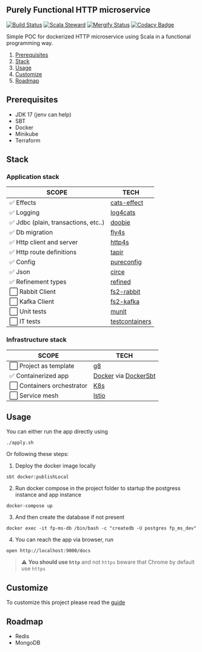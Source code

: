 ## Purely Functional HTTP microservice
[![Build Status](https://github.com/geirolz/fp-microservice/actions/workflows/cicd.yml/badge.svg)](https://github.com/geirolz/fp-microservice/actions)
[![Scala Steward](https://img.shields.io/badge/Scala_Steward-helping-blue.svg?style=flat&logo=data:image/png;base64,iVBORw0KGgoAAAANSUhEUgAAAA4AAAAQCAMAAAARSr4IAAAAVFBMVEUAAACHjojlOy5NWlrKzcYRKjGFjIbp293YycuLa3pYY2LSqql4f3pCUFTgSjNodYRmcXUsPD/NTTbjRS+2jomhgnzNc223cGvZS0HaSD0XLjbaSjElhIr+AAAAAXRSTlMAQObYZgAAAHlJREFUCNdNyosOwyAIhWHAQS1Vt7a77/3fcxxdmv0xwmckutAR1nkm4ggbyEcg/wWmlGLDAA3oL50xi6fk5ffZ3E2E3QfZDCcCN2YtbEWZt+Drc6u6rlqv7Uk0LdKqqr5rk2UCRXOk0vmQKGfc94nOJyQjouF9H/wCc9gECEYfONoAAAAASUVORK5CYII=)](https://gitlab.com/moneyfarm-tech/sandbox/steward)
[![Mergify Status](https://img.shields.io/endpoint.svg?url=https://gh.mergify.io/badges/geirolz/fp-microservice&style=flat)](https://mergify.io)
[![Codacy Badge](https://app.codacy.com/project/badge/Grade/5c46a629cc5d447ca3d1e36ad776ba19)](https://www.codacy.com/gh/geirolz/fp-microservice/dashboard?utm_source=github.com&amp;utm_medium=referral&amp;utm_content=geirolz/fp-microservice&amp;utm_campaign=Badge_Grade)

Simple POC for dockerized HTTP microservice using Scala in a functional programming way.

1. [Prerequisites](#Prerequisites)
2. [Stack](#Stack)
3. [Usage](#Usage)
4. [Customize](#Customize)
5. [Roadmap](#Roadmap)


## Prerequisites
- JDK 17 (jenv can help)
- SBT
- Docker
- Minikube
- Terraform

## Stack
### Application stack
| SCOPE                               | TECH                                                                     |
|-------------------------------------|--------------------------------------------------------------------------|
| ✅ Effects                           | [cats-effect](https://github.com/typelevel/cats-effect)                  |
| ✅ Logging                           | [log4cats](https://github.com/typelevel/log4cats)                        |
| ✅ Jdbc (plain, transactions, etc..) | [doobie](https://github.com/tpolecat/doobie)                             |
| ✅ Db migration                      | [fly4s](https://github.com/geirolz/fly4s)                                |
| ✅ Http client and server            | [http4s](https://github.com/http4s/http4s)                               |
| ✅ Http route definitions            | [tapir](https://github.com/softwaremill/tapir)                           |
| ✅ Config                            | [pureconfig](https://github.com/pureconfig/pureconfig)                   |
| ✅ Json                              | [circe](https://github.com/circe/circe)                                  |
| ✅ Refinement types                  | [refined](https://github.com/fthomas/refined)                            |
| ⬜ Rabbit Client                     | [fs2-rabbit](https://github.com/profunktor/fs2-rabbit)                   |
| ⬜ Kafka Client                      | [fs2-kafka](https://github.com/fd4s/fs2-kafka)                           |
| ⬜ Unit tests                        | [munit](https://github.com/scalameta/munit)                              |
| ⬜ IT tests                          | [testcontainers](https://github.com/testcontainers/testcontainers-scala) |



### Infrastructure stack
| SCOPE                     | TECH                                                                                 |
|---------------------------|--------------------------------------------------------------------------------------|
| ⬜ Project as template     | [g8](http://www.foundweekends.org/giter8/)                                           |
| ✅ Containerized app       | [Docker](https://www.docker.com/) via [DockerSbt](https://github.com/sbt/docker-sbt) |
| ⬜ Containers orchestrator | [K8s](https://kubernetes.io/)                                                        |
| ⬜ Service mesh            | [Istio](https://istio.io/)                                                           |


## Usage
You can either run the app directly using 
```shell
./apply.sh
```

Or following these steps:

1. Deploy the docker image locally
```shell
sbt docker:publishLocal
```

2. Run docker compose in the project folder to startup the postgress instance and app instance
```shell
docker-compose up
```

3. And then create the database if not present
```shell
docker exec -it fp-ms-db /bin/bash -c "createdb -U postgres fp_ms_dev"
```

4. You can reach the app via browser, run
```shell
open http://localhost:9000/docs
```

> ⚠️ **You should use `http`** and not `https` beware that Chrome by default use `https`

## Customize
To customize this project please read the [guide](doc/guide.md)

## Roadmap
- Redis
- MongoDB